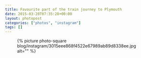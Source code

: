 ```yaml
---
title: Favourite part of the train journey to Plymouth
date: 2015-03-28T07:35:28+00:00
layout: photopost
categories: ["photos", "instagram"]
tags: []
---
```


<figure class="photo photo--square">
  {% picture photo-square blog/instagram/3015eee868f4522e67989ab89d8338ee.jpg alt="" %}
</figure>


